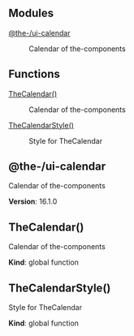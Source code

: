 <!--- Code generated by @the-/script-doc. DO NOT EDIT. -->

## Modules

<dl>
<dt><a href="#module_@the-/ui-calendar">@the-/ui-calendar</a></dt>
<dd><p>Calendar of the-components</p>
</dd>
</dl>

## Functions

<dl>
<dt><a href="#TheCalendar">TheCalendar()</a></dt>
<dd><p>Calendar of the-components</p>
</dd>
<dt><a href="#TheCalendarStyle">TheCalendarStyle()</a></dt>
<dd><p>Style for TheCalendar</p>
</dd>
</dl>

<a name="module_@the-/ui-calendar"></a>

## @the-/ui-calendar
Calendar of the-components

**Version**: 16.1.0  
<a name="TheCalendar"></a>

## TheCalendar()
Calendar of the-components

**Kind**: global function  
<a name="TheCalendarStyle"></a>

## TheCalendarStyle()
Style for TheCalendar

**Kind**: global function  
